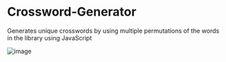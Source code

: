 # Crossword-Generator
Generates unique crosswords by using multiple permutations of the words in the library using JavaScript

![image](https://user-images.githubusercontent.com/64016811/207315078-951e621e-5f02-4810-957d-aa0d9defc2fa.png)
